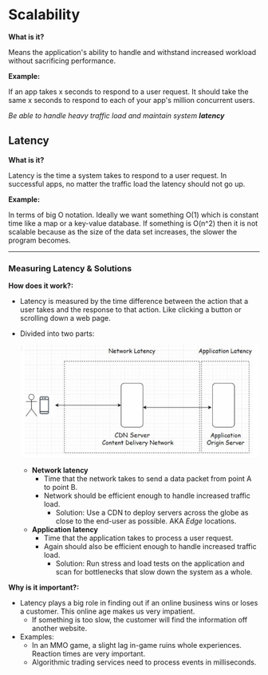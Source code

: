 # Scalability

**What is it?**

Means the application's ability to handle and withstand increased workload without sacrificing performance.

**Example:**

If an app takes x seconds to respond to a user request. It should take the same x seconds to respond to each of your app's million concurrent users.

*Be able to handle heavy traffic load and maintain system **latency***
<br>

## Latency

**What is it?**

Latency is the time a system takes to respond to a user request. In successful apps, no matter the traffic load the latency should not go up.

**Example:**

In terms of big O notation. Ideally we want something O(1) which is constant time like a map or a key-value database. If something is O(n^2) then it is not scalable because as the size of the data set increases, the slower the program becomes.

---

### Measuring Latency & Solutions

**How does it work?:**

- Latency is measured by the time difference between the action that a user takes and the response to that action. Like clicking a button or scrolling down a web page.
- Divided into two parts:
    
    ![latency](resources/latency.png)
    
    - **Network latency**
        - Time that the network takes to send a data packet from point A to point B.
        - Network should be efficient enough to handle increased traffic load.
            - Solution: Use a CDN to deploy servers across the globe as close to the end-user as possible. AKA *Edge* locations.
    - **Application latency**
        - Time that the application takes to process a user request.
        - Again should also be efficient enough to handle increased traffic load.
            - Solution: Run stress and load tests on the application and scan for bottlenecks that slow down the system as a whole.

**Why is it important?:**

- Latency plays a big role in finding out if an online business wins or loses a customer. This online age makes us very impatient.
    - If something is too slow, the customer will find the information off another website.
- Examples:
    - In an MMO game, a slight lag in-game ruins whole experiences. Reaction times are very important.
    - Algorithmic trading services need to process events in milliseconds.